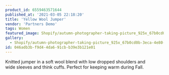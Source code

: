 ```yaml
---
product_id: 6559463571644
published_at: '2021-03-05 22:18:20'
title: 'Yellow Wool Jumper'
vendor: 'Partners Demo'
tags: Women
featured_image: Shopify/autumn-photographer-taking-picture_925x_67b0cd0b-3eca-4e80-92da-94b7183cee01.jpg
gallery:
  - Shopify/autumn-photographer-taking-picture_925x_67b0cd0b-3eca-4e80-92da-94b7183cee01.jpg
id: 046adb3b-f9d4-4da6-91cb-b39e3b121e01
---
```

<p>Knitted jumper in a soft wool blend with low dropped shoulders and wide sleeves and think cuffs. Perfect for keeping warm during Fall.</p>